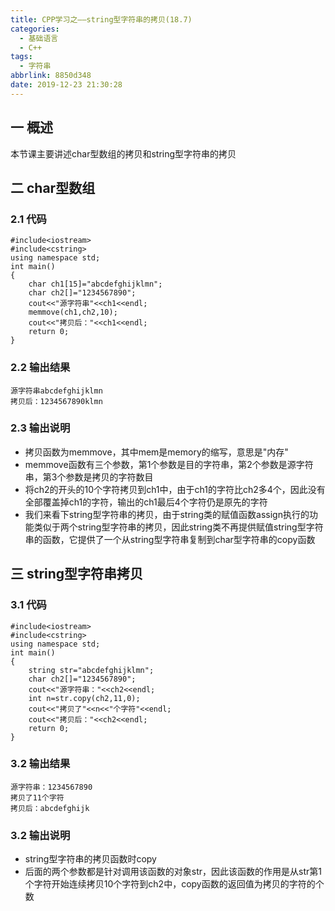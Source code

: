 ```yaml
---
title: CPP学习之——string型字符串的拷贝(18.7)
categories:
  - 基础语言
  - C++
tags:
  - 字符串
abbrlink: 8850d348
date: 2019-12-23 21:30:28
---
```

## 一 概述

本节课主要讲述char型数组的拷贝和string型字符串的拷贝   

<!--more-->

## 二 char型数组

### 2.1 代码

```
#include<iostream>
#include<cstring>
using namespace std;
int main()
{
	char ch1[15]="abcdefghijklmn";
	char ch2[]="1234567890";
	cout<<"源字符串"<<ch1<<endl;
	memmove(ch1,ch2,10);
	cout<<"拷贝后："<<ch1<<endl;
	return 0;
}
```

### 2.2 输出结果

```
源字符串abcdefghijklmn
拷贝后：1234567890klmn
```

### 2.3 输出说明

* 拷贝函数为memmove，其中mem是memory的缩写，意思是"内存"
* memmove函数有三个参数，第1个参数是目的字符串，第2个参数是源字符串，第3个参数是拷贝的字符数目
* 将ch2的开头的10个字符拷贝到ch1中，由于ch1的字符比ch2多4个，因此没有全部覆盖掉ch1的字符，输出的ch1最后4个字符仍是原先的字符
* 我们来看下string型字符串的拷贝，由于string类的赋值函数assign执行的功能类似于两个string型字符串的拷贝，因此string类不再提供赋值string型字符串的函数，它提供了一个从string型字符串复制到char型字符串的copy函数

## 三 string型字符串拷贝

### 3.1 代码

```
#include<iostream>
#include<cstring>
using namespace std;
int main()
{
	string str="abcdefghijklmn";
	char ch2[]="1234567890";
	cout<<"源字符串："<<ch2<<endl;
	int n=str.copy(ch2,11,0);
	cout<<"拷贝了"<<n<<"个字符"<<endl;
	cout<<"拷贝后："<<ch2<<endl;
	return 0;
}
```

### 3.2 输出结果

```
源字符串：1234567890
拷贝了11个字符
拷贝后：abcdefghijk
```

### 3.2 输出说明

* string型字符串的拷贝函数时copy
* 后面的两个参数都是针对调用该函数的对象str，因此该函数的作用是从str第1个字符开始连续拷贝10个字符到ch2中，copy函数的返回值为拷贝的字符的个数